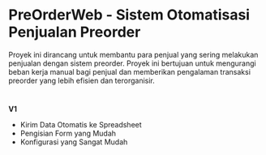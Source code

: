 # PreOrderWeb - Sistem Otomatisasi Penjualan Preorder
Proyek ini dirancang untuk membantu para penjual yang sering melakukan penjualan dengan sistem preorder. Proyek ini bertujuan untuk mengurangi beban kerja manual bagi penjual dan memberikan pengalaman transaksi preorder yang lebih efisien dan terorganisir.

#

**V1**
- Kirim Data Otomatis ke Spreadsheet
- Pengisian Form yang Mudah
- Konfigurasi yang Sangat Mudah
